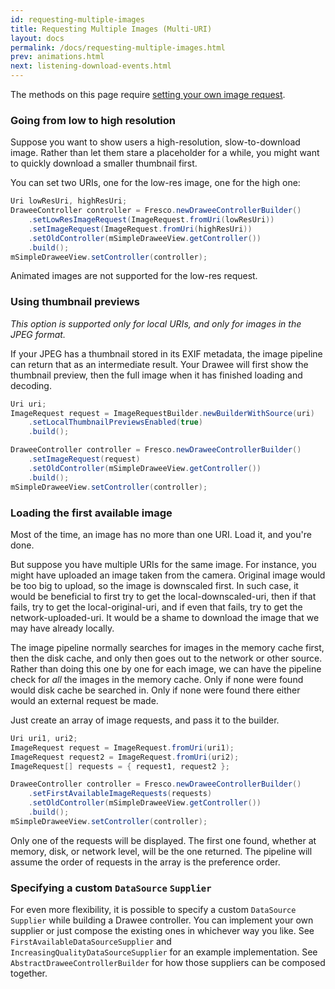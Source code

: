 ```yaml
---
id: requesting-multiple-images
title: Requesting Multiple Images (Multi-URI)
layout: docs
permalink: /docs/requesting-multiple-images.html
prev: animations.html
next: listening-download-events.html
---
```


The methods on this page require [setting your own image request](using-controllerbuilder.html).

### Going from low to high resolution

Suppose you want to show users a high-resolution, slow-to-download image. Rather than let them stare a placeholder for a while, you might want to quickly download a smaller thumbnail first.

You can set two URIs, one for the low-res image, one for the high one:

```java
Uri lowResUri, highResUri;
DraweeController controller = Fresco.newDraweeControllerBuilder()
    .setLowResImageRequest(ImageRequest.fromUri(lowResUri))
    .setImageRequest(ImageRequest.fromUri(highResUri))
    .setOldController(mSimpleDraweeView.getController())
    .build();
mSimpleDraweeView.setController(controller);
```

Animated images are not supported for the low-res request.

### Using thumbnail previews

*This option is supported only for local URIs, and only for images in the JPEG format.*

If your JPEG has a thumbnail stored in its EXIF metadata, the image pipeline can return that as an intermediate result. Your Drawee will first show the thumbnail preview, then the full image when it has finished loading and decoding.

```java
Uri uri;
ImageRequest request = ImageRequestBuilder.newBuilderWithSource(uri)
    .setLocalThumbnailPreviewsEnabled(true)
    .build();

DraweeController controller = Fresco.newDraweeControllerBuilder()
    .setImageRequest(request)
    .setOldController(mSimpleDraweeView.getController())
    .build();
mSimpleDraweeView.setController(controller);
```


### Loading the first available image

Most of the time, an image has no more than one URI. Load it, and you're done.

But suppose you have multiple URIs for the same image. For instance, you might have uploaded an image taken from the camera. Original image would be too big to upload, so the image is downscaled first. In such case, it would be beneficial to first try to get the local-downscaled-uri, then if that fails, try to get the local-original-uri, and if even that fails, try to get the network-uploaded-uri. It would be a shame to download the image that we may have already locally. 

The image pipeline normally searches for images in the memory cache first, then the disk cache, and only then goes out to the network or other source. Rather than doing this one by one for each image, we can have the pipeline check for *all* the images in the memory cache. Only if none were found would disk cache be searched in. Only if none were found there either would an external request be made.

Just create an array of image requests, and pass it to the builder.

```java
Uri uri1, uri2;
ImageRequest request = ImageRequest.fromUri(uri1);
ImageRequest request2 = ImageRequest.fromUri(uri2);
ImageRequest[] requests = { request1, request2 };

DraweeController controller = Fresco.newDraweeControllerBuilder()
    .setFirstAvailableImageRequests(requests)
    .setOldController(mSimpleDraweeView.getController())
    .build();
mSimpleDraweeView.setController(controller);
```

Only one of the requests will be displayed. The first one found, whether at memory, disk, or network level, will be the one returned. The pipeline will assume the order of requests in the array is the preference order. 


### Specifying a custom `DataSource` `Supplier`

For even more flexibility, it is possible to specify a custom `DataSource` `Supplier` while building a Drawee controller. You can implement your own supplier or just compose the existing ones in whichever way you like. See  `FirstAvailableDataSourceSupplier` and `IncreasingQualityDataSourceSupplier` for an example implementation. See `AbstractDraweeControllerBuilder` for how those suppliers can be composed together.


